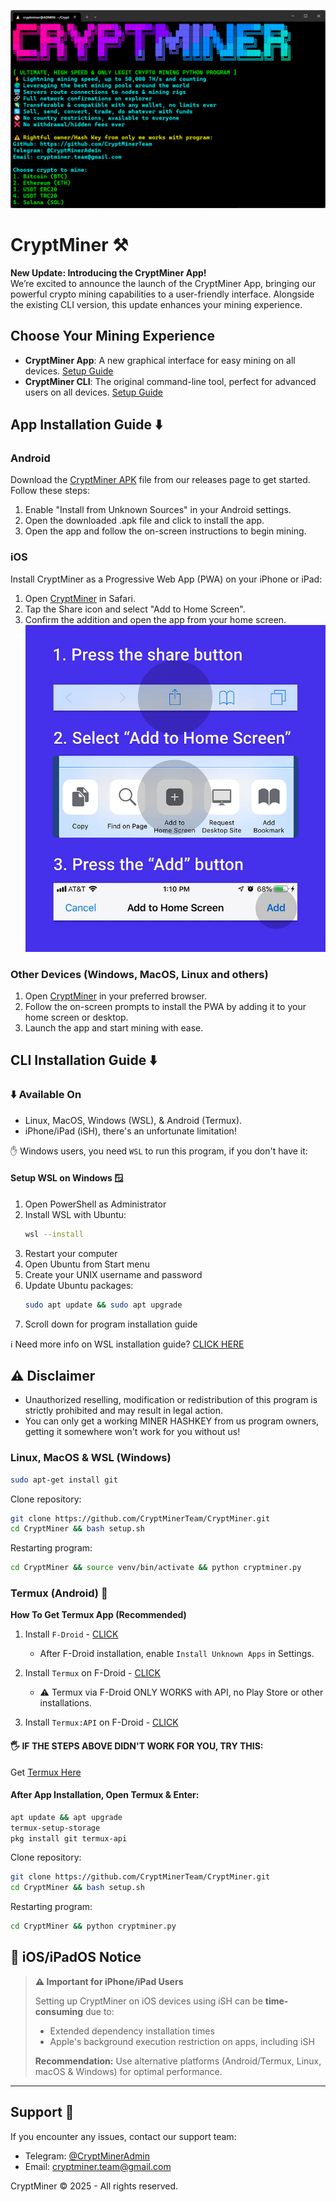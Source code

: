 ![Intro](img/intro.png)

# CryptMiner ⚒️

**New Update: Introducing the CryptMiner App!**  
We’re excited to announce the launch of the CryptMiner App, bringing our powerful crypto mining capabilities to a user-friendly interface. Alongside the existing CLI version, this update enhances your mining experience.

## Choose Your Mining Experience
- **CryptMiner App**: A new graphical interface for easy mining on all devices. [Setup Guide](#app-installation-guide-%EF%B8%8F)
- **CryptMiner CLI**: The original command-line tool, perfect for advanced users on all devices. [Setup Guide](#cli-installation-guide-%EF%B8%8F)

## App Installation Guide ⬇️

### Android
Download the [CryptMiner APK](https://github.com/CryptMinerTeam/CryptMiner/releases/download/v1.0.0/CryptMiner.apk) file from our releases page to get started. Follow these steps:
1. Enable "Install from Unknown Sources" in your Android settings.
2. Open the downloaded .apk file and click to install the app.
3. Open the app and follow the on-screen instructions to begin mining.

### iOS
Install CryptMiner as a Progressive Web App (PWA) on your iPhone or iPad:
1. Open [CryptMiner](https://cryptminer.vercel.app) in Safari.
2. Tap the Share icon and select "Add to Home Screen".
3. Confirm the addition and open the app from your home screen.
![Adding PWA on iOS](img/add-pwa-on-ios.webp)

### Other Devices (Windows, MacOS, Linux and others)
1. Open [CryptMiner](https://cryptminer.vercel.app) in your preferred browser.
2. Follow the on-screen prompts to install the PWA by adding it to your home screen or desktop.
3. Launch the app and start mining with ease.

## CLI Installation Guide ⬇️

### ⬇️ Available On
- Linux, MacOS, Windows (WSL), & Android (Termux).
- iPhone/iPad (iSH), there's an unfortunate limitation!

✋ Windows users, you need `WSL` to run this program, if you don't have it:

#### Setup WSL on Windows 🪟
1. Open PowerShell as Administrator
2. Install WSL with Ubuntu:
    ```bash
    wsl --install
    ```
3. Restart your computer
4. Open Ubuntu from Start menu
5. Create your UNIX username and password
6. Update Ubuntu packages:
    ```bash
    sudo apt update && sudo apt upgrade
    ```
7. Scroll down for program installation guide

ℹ️ Need more info on WSL installation guide? [CLICK HERE](https://learn.microsoft.com/en-us/windows/wsl/install)

## ⚠️ Disclaimer
- Unauthorized reselling, modification or redistribution of this program is strictly prohibited and may result in legal action.
- You can only get a working MINER HASHKEY from us program owners, getting it somewhere won't work for you without us!

### Linux, MacOS & WSL (Windows)
```bash
sudo apt-get install git
```
Clone repository:
```bash
git clone https://github.com/CryptMinerTeam/CryptMiner.git
cd CryptMiner && bash setup.sh
```
Restarting program:
```bash
cd CryptMiner && source venv/bin/activate && python cryptminer.py
```

### Termux (Android) 📱
**How To Get Termux App (Recommended)**

1. Install `F-Droid` - [CLICK](https://f-droid.org/)
   - After F-Droid installation, enable `Install Unknown Apps` in Settings.

2. Install `Termux` on F-Droid - [CLICK](https://f-droid.org/packages/com.termux/)
   - ⚠️ Termux via F-Droid ONLY WORKS with API, no Play Store or other installations.

3. Install `Termux:API` on F-Droid - [CLICK](https://f-droid.org/packages/com.termux.api/)

#### 🖐️ IF THE STEPS ABOVE DIDN'T WORK FOR YOU, TRY THIS:
Get [Termux Here](https://github.com/termux/termux-app/releases)

#### After App Installation, Open Termux & Enter:
```bash
apt update && apt upgrade
termux-setup-storage
pkg install git termux-api
```
Clone repository:
```bash
git clone https://github.com/CryptMinerTeam/CryptMiner.git
cd CryptMiner && bash setup.sh
```
Restarting program:
```bash
cd CryptMiner && python cryptminer.py
```

## 📱 iOS/iPadOS Notice
> **⚠️ Important for iPhone/iPad Users**
> 
> Setting up CryptMiner on iOS devices using iSH can be **time-consuming** due to:
> - Extended dependency installation times
> - Apple's background execution restriction on apps, including iSH
> 
> **Recommendation:** Use alternative platforms (Android/Termux, Linux, macOS & Windows) for optimal performance.

---

## Support 💬
If you encounter any issues, contact our support team:
- Telegram: [@CryptMinerAdmin](https://t.me/CryptMinerAdmin)
- Email: <a href="mailto:cryptminer.team@gmail.com">cryptminer.team@gmail.com</a>

CryptMiner © 2025 - All rights reserved.